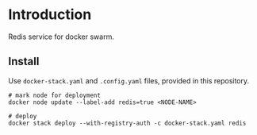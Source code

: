 # Introduction

Redis service for docker swarm.

## Install

Use `docker-stack.yaml` and `.config.yaml` files, provided in this repository.

```shell
# mark node for deployment
docker node update --label-add redis=true <NODE-NAME>

# deploy
docker stack deploy --with-registry-auth -c docker-stack.yaml redis
```
